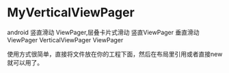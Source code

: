 # MyVerticalViewPager
android  竖直滑动 ViewPager,层叠卡片式滑动   竖直ViewPager  垂直滑动ViewPager
VerticalViewPager ViewPager

使用方式很简单，直接将文件放在你的工程下面，然后在布局里引用或者直接new就可以用了。
